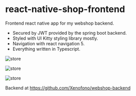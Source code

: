 # react-native-shop-frontend

Frontend react native app for my webshop backend.

* Secured by JWT provided by the spring boot backend.
* Styled with UI Kitty styling library mostly.
* Navigation with react navigation 5.
* Everything written in Typescript.

![store](https://user-images.githubusercontent.com/41169632/100214924-ba820f00-2f10-11eb-98a6-88a2f719fb2a.png)

![store](https://user-images.githubusercontent.com/41169632/100215165-fa48f680-2f10-11eb-81d1-d140a2edddc6.png)

![store](https://user-images.githubusercontent.com/41169632/100215424-45630980-2f11-11eb-94d4-955bd9ab23af.png)

Backend at https://github.com/Xenofono/webshop-backend


